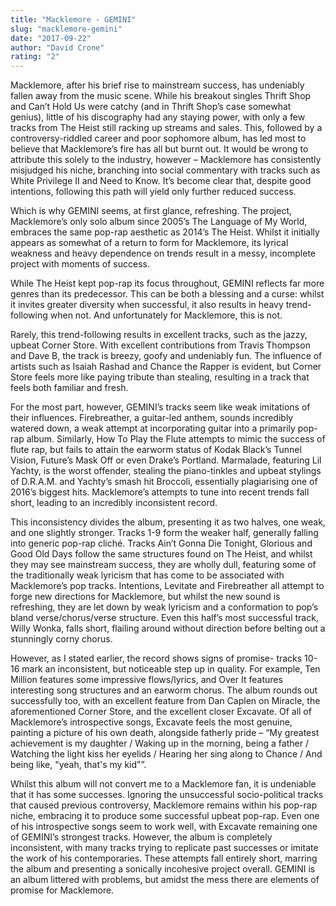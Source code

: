 ```yaml
---
title: "Macklemore - GEMINI"
slug: "macklemore-gemini"
date: "2017-09-22"
author: "David Crone"
rating: "2"
---
```


Macklemore, after his brief rise to mainstream success, has undeniably fallen away from the music scene. While his breakout singles Thrift Shop and Can’t Hold Us were catchy (and in Thrift Shop’s case somewhat genius), little of his discography had any staying power, with only a few tracks from The Heist still racking up streams and sales. This, followed by a controversy-riddled career and poor sophomore album, has led most to believe that Macklemore’s fire has all but burnt out. It would be wrong to attribute this solely to the industry, however – Macklemore has consistently misjudged his niche, branching into social commentary with tracks such as White Privilege II and Need to Know. It’s become clear that, despite good intentions, following this path will yield only further reduced success.

Which is why GEMINI seems, at first glance, refreshing. The project, Macklemore’s only solo album since 2005’s The Language of My World, embraces the same pop-rap aesthetic as 2014’s The Heist. Whilst it initially appears as somewhat of a return to form for Macklemore, its lyrical weakness and heavy dependence on trends result in a messy, incomplete project with moments of success.

While The Heist kept pop-rap its focus throughout, GEMINI reflects far more genres than its predecessor. This can be both a blessing and a curse: whilst it invites greater diversity when successful, it also results in heavy trend-following when not. And unfortunately for Macklemore, this is not.

Rarely, this trend-following results in excellent tracks, such as the jazzy, upbeat Corner Store. With excellent contributions from Travis Thompson and Dave B, the track is breezy, goofy and undeniably fun. The influence of artists such as Isaiah Rashad and Chance the Rapper is evident, but Corner Store feels more like paying tribute than stealing, resulting in a track that feels both familiar and fresh.

For the most part, however, GEMINI’s tracks seem like weak imitations of their influences. Firebreather, a guitar-led anthem, sounds incredibly watered down, a weak attempt at incorporating guitar into a primarily pop-rap album. Similarly, How To Play the Flute attempts to mimic the success of flute rap, but fails to attain the earworm status of Kodak Black’s Tunnel Vision, Future’s Mask Off or even Drake’s Portland. Marmalade, featuring Lil Yachty, is the worst offender, stealing the piano-tinkles and upbeat stylings of D.R.A.M. and Yachty’s smash hit Broccoli, essentially plagiarising one of 2016’s biggest hits. Macklemore’s attempts to tune into recent trends fall short, leading to an incredibly inconsistent record.

This inconsistency divides the album, presenting it as two halves, one weak, and one slightly stronger. Tracks 1-9 form the weaker half, generally falling into generic pop-rap cliché. Tracks Ain’t Gonna Die Tonight, Glorious and Good Old Days follow the same structures found on The Heist, and whilst they may see mainstream success, they are wholly dull, featuring some of the traditionally weak lyricism that has come to be associated with Macklemore’s pop tracks. Intentions, Levitate and Firebreather all attempt to forge new directions for Macklemore, but whilst the new sound is refreshing, they are let down by weak lyricism and a conformation to pop’s bland verse/chorus/verse structure. Even this half’s most successful track, Willy Wonka, falls short, flailing around without direction before belting out a stunningly corny chorus.

However, as I stated earlier, the record shows signs of promise- tracks 10-16 mark an inconsistent, but noticeable step up in quality. For example, Ten Million features some impressive flows/lyrics, and Over It features interesting song structures and an earworm chorus. The album rounds out successfully too, with an excellent feature from Dan Caplen on Miracle, the aforementioned Corner Store, and the excellent closer Excavate. Of all of Macklemore’s introspective songs, Excavate feels the most genuine, painting a picture of his own death, alongside fatherly pride – “My greatest achievement is my daughter / Waking up in the morning, being a father / Watching the light kiss her eyelids / Hearing her sing along to Chance / And being like, "yeah, that's my kid"”.

Whilst this album will not convert me to a Macklemore fan, it is undeniable that it has some successes. Ignoring the unsuccessful socio-political tracks that caused previous controversy, Macklemore remains within his pop-rap niche, embracing it to produce some successful upbeat pop-rap. Even one of his introspective songs seem to work well, with Excavate remaining one of GEMINI’s strongest tracks. However, the album is completely inconsistent, with many tracks trying to replicate past successes or imitate the work of his contemporaries. These attempts fall entirely short, marring the album and presenting a sonically incohesive project overall. GEMINI is an album littered with problems, but amidst the mess there are elements of promise for Macklemore.
